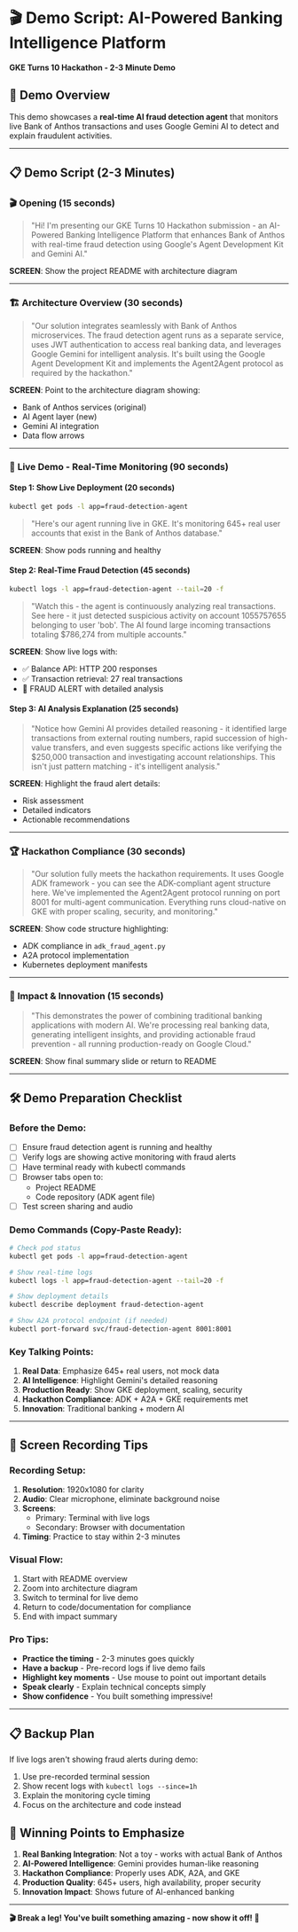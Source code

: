 # 🎬 Demo Script: AI-Powered Banking Intelligence Platform

**GKE Turns 10 Hackathon - 2-3 Minute Demo**

## 🎯 Demo Overview
This demo showcases a **real-time AI fraud detection agent** that monitors live Bank of Anthos transactions and uses Google Gemini AI to detect and explain fraudulent activities.

---

## 📋 Demo Script (2-3 Minutes)

### 🎬 **Opening (15 seconds)**
> "Hi! I'm presenting our GKE Turns 10 Hackathon submission - an AI-Powered Banking Intelligence Platform that enhances Bank of Anthos with real-time fraud detection using Google's Agent Development Kit and Gemini AI."

**SCREEN**: Show the project README with architecture diagram

---

### 🏗️ **Architecture Overview (30 seconds)**
> "Our solution integrates seamlessly with Bank of Anthos microservices. The fraud detection agent runs as a separate service, uses JWT authentication to access real banking data, and leverages Google Gemini for intelligent analysis. It's built using the Google Agent Development Kit and implements the Agent2Agent protocol as required by the hackathon."

**SCREEN**: Point to the architecture diagram showing:
- Bank of Anthos services (original)
- AI Agent layer (new)
- Gemini AI integration
- Data flow arrows

---

### 🚀 **Live Demo - Real-Time Monitoring (90 seconds)**

#### **Step 1: Show Live Deployment (20 seconds)**
```bash
kubectl get pods -l app=fraud-detection-agent
```
> "Here's our agent running live in GKE. It's monitoring 645+ real user accounts that exist in the Bank of Anthos database."

**SCREEN**: Show pods running and healthy

#### **Step 2: Real-Time Fraud Detection (45 seconds)**
```bash
kubectl logs -l app=fraud-detection-agent --tail=20 -f
```
> "Watch this - the agent is continuously analyzing real transactions. See here - it just detected suspicious activity on account 1055757655 belonging to user 'bob'. The AI found large incoming transactions totaling $786,274 from multiple accounts."

**SCREEN**: Show live logs with:
- ✅ Balance API: HTTP 200 responses
- ✅ Transaction retrieval: 27 real transactions
- 🚨 FRAUD ALERT with detailed analysis

#### **Step 3: AI Analysis Explanation (25 seconds)**
> "Notice how Gemini AI provides detailed reasoning - it identified large transactions from external routing numbers, rapid succession of high-value transfers, and even suggests specific actions like verifying the $250,000 transaction and investigating account relationships. This isn't just pattern matching - it's intelligent analysis."

**SCREEN**: Highlight the fraud alert details:
- Risk assessment
- Detailed indicators
- Actionable recommendations

---

### 🏆 **Hackathon Compliance (30 seconds)**
> "Our solution fully meets the hackathon requirements. It uses Google ADK framework - you can see the ADK-compliant agent structure here. We've implemented the Agent2Agent protocol running on port 8001 for multi-agent communication. Everything runs cloud-native on GKE with proper scaling, security, and monitoring."

**SCREEN**: Show code structure highlighting:
- ADK compliance in `adk_fraud_agent.py`
- A2A protocol implementation
- Kubernetes deployment manifests

---

### 🎯 **Impact & Innovation (15 seconds)**
> "This demonstrates the power of combining traditional banking applications with modern AI. We're processing real banking data, generating intelligent insights, and providing actionable fraud prevention - all running production-ready on Google Cloud."

**SCREEN**: Show final summary slide or return to README

---

## 🛠️ Demo Preparation Checklist

### Before the Demo:
- [ ] Ensure fraud detection agent is running and healthy
- [ ] Verify logs are showing active monitoring with fraud alerts
- [ ] Have terminal ready with kubectl commands
- [ ] Browser tabs open to:
  - Project README
  - Code repository (ADK agent file)
- [ ] Test screen sharing and audio

### Demo Commands (Copy-Paste Ready):
```bash
# Check pod status
kubectl get pods -l app=fraud-detection-agent

# Show real-time logs
kubectl logs -l app=fraud-detection-agent --tail=20 -f

# Show deployment details
kubectl describe deployment fraud-detection-agent

# Show A2A protocol endpoint (if needed)
kubectl port-forward svc/fraud-detection-agent 8001:8001
```

### Key Talking Points:
1. **Real Data**: Emphasize 645+ real users, not mock data
2. **AI Intelligence**: Highlight Gemini's detailed reasoning
3. **Production Ready**: Show GKE deployment, scaling, security
4. **Hackathon Compliance**: ADK + A2A + GKE requirements met
5. **Innovation**: Traditional banking + modern AI

---

## 🎥 Screen Recording Tips

### Recording Setup:
1. **Resolution**: 1920x1080 for clarity
2. **Audio**: Clear microphone, eliminate background noise
3. **Screens**: 
   - Primary: Terminal with live logs
   - Secondary: Browser with documentation
4. **Timing**: Practice to stay within 2-3 minutes

### Visual Flow:
1. Start with README overview
2. Zoom into architecture diagram
3. Switch to terminal for live demo
4. Return to code/documentation for compliance
5. End with impact summary

### Pro Tips:
- **Practice the timing** - 2-3 minutes goes quickly
- **Have a backup** - Pre-record logs if live demo fails
- **Highlight key moments** - Use mouse to point out important details
- **Speak clearly** - Explain technical concepts simply
- **Show confidence** - You built something impressive!

---

## 📋 Backup Plan

If live logs aren't showing fraud alerts during demo:
1. Use pre-recorded terminal session
2. Show recent logs with `kubectl logs --since=1h`
3. Explain the monitoring cycle timing
4. Focus on the architecture and code instead

## 🏅 Winning Points to Emphasize

1. **Real Banking Integration**: Not a toy - works with actual Bank of Anthos
2. **AI-Powered Intelligence**: Gemini provides human-like reasoning
3. **Hackathon Compliance**: Properly uses ADK, A2A, and GKE
4. **Production Quality**: 645+ users, high availability, proper security
5. **Innovation Impact**: Shows future of AI-enhanced banking

---

**🎬 Break a leg! You've built something amazing - now show it off! 🚀**